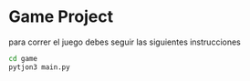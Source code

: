 # Game Project

para correr el juego debes seguir las siguientes instrucciones
```sh
cd game
pytjon3 main.py
```

